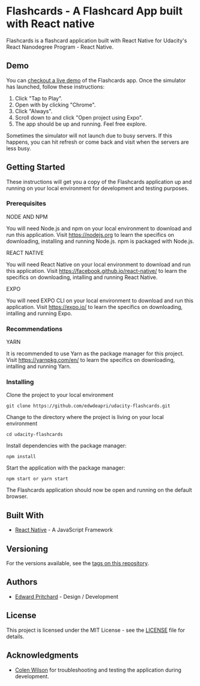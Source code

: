 # Flashcards - A Flashcard App built with React native

Flashcards is a flashcard application built with React Native for Udacity's React Nanodegree Program - React Native.

## Demo

You can [checkout a live demo](https://expo.io/appetize-simulator?url=https://expo.io/@edwdeapri/flashcards) of the Flashcards app. Once the simulator has launched, follow these instructions:

1. Click "Tap to Play".
2. Open with by clicking "Chrome".
3. Click "Always".
4. Scroll down to and click "Open project using Expo".
5. The app should be up and running. Feel free explore.

Sometimes the simulator will not launch due to busy servers. If this happens, you can hit refresh or come back and visit when the servers are less busy.

## Getting Started

These instructions will get you a copy of the Flashcards application up and running on your local environment for development and testing purposes.

### Prerequisites

NODE AND NPM

You will need Node.js and npm on your local environment to download and run this application. Visit https://nodejs.org to learn the specifics on downloading, installing and running Node.js. npm is packaged with Node.js.

REACT NATIVE

You will need React Native on your local environment to download and run this application. Visit https://facebook.github.io/react-native/ to learn the specifics on downloading, intalling and running React Native.

EXPO

You will need EXPO CLI on your local environment to download and run this application. Visit https://expo.io/ to learn the specifics on downloading, intalling and running Expo.

### Recommendations

YARN

It is recommended to use Yarn as the package manager for this project. Visit https://yarnpkg.com/en/ to learn the specifics on downloading, intalling and running Yarn.

### Installing

Clone the project to your local environment

```
git clone https://github.com/edwdeapri/udacity-flashcards.git
```

Change to the directory where the project is living on your local environment

```
cd udacity-flashcards
```

Install dependencies with the package manager:

```
npm install
```

Start the application with the package manager:

```
npm start or yarn start
```

The Flashcards application should now be open and running on the default browser.

## Built With

* [React Native](https://facebook.github.io/react-native/) - A JavaScript Framework

## Versioning

For the versions available, see the [tags on this repository](https://github.com/edwdeapri/udacity-flashcards).

## Authors

- [Edward Pritchard](https://github.com/edwdeapri) - Design / Development

## License

This project is licensed under the MIT License - see the [LICENSE](./LICENSE) file for details.

## Acknowledgments

- [Colen Wilson](https://github.com/tachiinii) for troubleshooting and testing the application during development.
